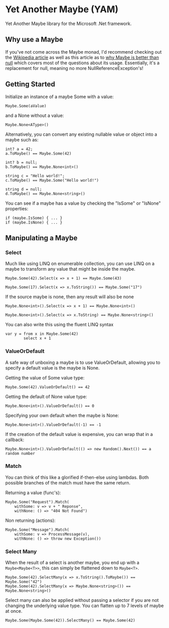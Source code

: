 Yet Another Maybe (YAM)
===========

Yet Another Maybe library for the Microsoft .Net framework.

Why use a Maybe
------------------

If you've not come across the Maybe monad, I'd recommend checking out the [Wikipedia article](http://en.wikipedia.org/wiki/Monad_(functional_programming)#The_Maybe_monad) as well as this article as to [why Maybe is better than null](http://nickknowlson.com/blog/2013/04/16/why-maybe-is-better-than-null/) which covers most of the questions about its usage. Essentially, it's a replacement for null, meaning no more NullReferenceException's!

Getting Started
---------------

Initialize an instance of a maybe Some with a value:

    Maybe.Some(aValue)

and a None without a value:

    Maybe.None<AType>()

Alternatively, you can convert any existing nullable value or object into a maybe such as:

    int? a = 42;
    a.ToMaybe() == Maybe.Some(42)

    int? b = null;
    b.ToMaybe() == Maybe.None<int>()

    string c = "Hello world!";
    c.ToMaybe() == Maybe.Some("Hello world!")

    string d = null;
    d.ToMaybe() == Maybe.None<string>()

You can see if a maybe has a value by checking the "IsSome" or "IsNone" properties:

    if (maybe.IsSome) { ... }
    if (maybe.IsNone) { ... }

Manipulating a Maybe
-----------------------

### Select

Much like using LINQ on enumerable collection, you can use LINQ on a maybe to transform any value that might be inside the maybe.

    Maybe.Some(42).Select(x => x + 1) == Maybe.Some(43)

    Maybe.Some(17).Select(x => x.ToString()) == Maybe.Some("17")

If the source maybe is none, then any result will also be none

    Maybe.None<int>().Select(x => x + 1) == Maybe.None<int>()

    Maybe.None<int>().Select(x => x.ToString) == Maybe.None<string>()

You can also write this using the fluent LINQ syntax

    var y = from x in Maybe.Some(42)
            select x + 1

### ValueOrDefault

A safe way of unboxing a maybe is to use ValueOrDefault, allowing you to specify a default value is the maybe is None.

Getting the value of Some value type:

    Maybe.Some(42).ValueOrDefault() == 42

Getting the default of None value type:
    
    Maybe.None<int>().ValueOrDefault() == 0

Specifying your own default when the maybe is None:

    Maybe.None<int>().ValueOrDefault(-1) == -1

If the creation of the default value is expensive, you can wrap that in a callback:

    Maybe.None<int>().ValueOrDefault(() => new Random().Next()) == a random number

### Match

You can think of this like a glorified if-then-else using lambdas. Both possible branches of the match must have the same return.

Returning a value (func's):

    Maybe.Some("Request").Match(
        withSome: v => v + " Reponse",
        withNone: () => "404 Not Found")

Non returning (actions):

    Maybe.Some("Message").Match(
        withSome: v => ProcessMessage(v),
        withNone: () => throw new Exception())

### Select Many

When the result of a select is another maybe, you end up with a `Maybe<Maybe<T>>`, this can simply be flattened down to `Maybe<T>`.

    Maybe.Some(42).SelectMany(x => x.ToString().ToMaybe()) == Maybe.Some("42")
    Maybe.Some(42).SelectMany(x => Maybe.None<string>()) == Maybe.None<string>()

Select many can also be applied without passing a selector if you are not changing the underlying value type. You can flatten up to 7 levels of maybe at once.

    Maybe.Some(Maybe.Some(42)).SelectMany() == Maybe.Some(42)
